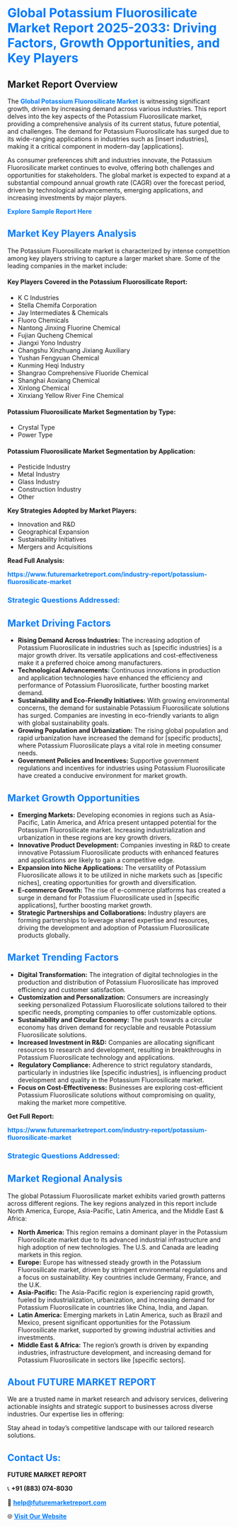 <h1 style="color: #007BFF;">Global Potassium Fluorosilicate Market Report 2025-2033: Driving Factors, Growth Opportunities, and Key Players</h1>

<section id="overview">
<h2>Market Report Overview</h2>
<p>The <a href="https://www.futuremarketreport.com/industry-report/potassium-fluorosilicate-market" style="color: #007BFF; text-decoration: none;"><strong>Global Potassium Fluorosilicate Market</strong></a> is witnessing significant growth, driven by increasing demand across various industries. This report delves into the key aspects of the Potassium Fluorosilicate market, providing a comprehensive analysis of its current status, future potential, and challenges. The demand for Potassium Fluorosilicate has surged due to its wide-ranging applications in industries such as [insert industries], making it a critical component in modern-day [applications].</p>
<p>As consumer preferences shift and industries innovate, the Potassium Fluorosilicate market continues to evolve, offering both challenges and opportunities for stakeholders. The global market is expected to expand at a substantial compound annual growth rate (CAGR) over the forecast period, driven by technological advancements, emerging applications, and increasing investments by major players.</p>
</section>

<section id="overview">
<p><a href="https://www.futuremarketreport.com/request-sample/reportId=88444" style="color: #007BFF; text-decoration: none;"><strong>Explore Sample Report Here</strong></a></p>
</section>

<section id="key-players">
<h2 style="color: #007BFF;">Market Key Players Analysis</h2>
<p>The Potassium Fluorosilicate market is characterized by intense competition among key players striving to capture a larger market share. Some of the leading companies in the market include:</p>
<h4>Key Players Covered in the Potassium Fluorosilicate Report:</h4>
<ul><li>K C Industries</li><li>Stella Chemifa Corporation</li><li>Jay Intermediates &amp; Chemicals</li><li>Fluoro Chemicals</li><li>Nantong Jinxing Fluorine Chemical</li><li>Fujian Qucheng Chemical</li><li>Jiangxi Yono Industry</li><li>Changshu Xinzhuang Jixiang Auxiliary</li><li>Yushan Fengyuan Chemical</li><li>Kunming Heqi Industry</li><li>Shangrao Comprehensive Fluoride Chemical</li><li>Shanghai Aoxiang Chemical</li><li>Xinlong Chemical</li><li>Xinxiang Yellow River Fine Chemical</li></ul>
<h4>Potassium Fluorosilicate Market Segmentation by Type:</h4>
<ul><li>Crystal Type</li><li>Power Type</li></ul>

<h4>Potassium Fluorosilicate Market Segmentation by Application:</h4>
<ul><li>Pesticide Industry</li><li>Metal Industry</li><li>Glass Industry</li><li>Construction Industry</li><li>Other</li></ul>
<p><strong>Key Strategies Adopted by Market Players:</strong></p>
<ul>
<li>Innovation and R&D</li>
<li>Geographical Expansion</li>
<li>Sustainability Initiatives</li>
<li>Mergers and Acquisitions</li>
</ul>
</section>

<section>
<p><strong>Read Full Analysis: </strong></p><a href="https://www.futuremarketreport.com/industry-report/potassium-fluorosilicate-market" style="color: #007BFF; text-decoration: none;"><strong>https://www.futuremarketreport.com/industry-report/potassium-fluorosilicate-market</strong></a>
<h3 style="color: #007BFF;">Strategic Questions Addressed:</h3>
</section>

<section id="driving-factors">
<h2 style="color: #007BFF;">Market Driving Factors</h2>
<ul>
<li><strong>Rising Demand Across Industries:</strong> The increasing adoption of Potassium Fluorosilicate in industries such as [specific industries] is a major growth driver. Its versatile applications and cost-effectiveness make it a preferred choice among manufacturers.</li>
<li><strong>Technological Advancements:</strong> Continuous innovations in production and application technologies have enhanced the efficiency and performance of Potassium Fluorosilicate, further boosting market demand.</li>
<li><strong>Sustainability and Eco-Friendly Initiatives:</strong> With growing environmental concerns, the demand for sustainable Potassium Fluorosilicate solutions has surged. Companies are investing in eco-friendly variants to align with global sustainability goals.</li>
<li><strong>Growing Population and Urbanization:</strong> The rising global population and rapid urbanization have increased the demand for [specific products], where Potassium Fluorosilicate plays a vital role in meeting consumer needs.</li>
<li><strong>Government Policies and Incentives:</strong> Supportive government regulations and incentives for industries using Potassium Fluorosilicate have created a conducive environment for market growth.</li>
</ul>
</section>

<section id="growth-opportunities">
<h2 style="color: #007BFF;">Market Growth Opportunities</h2>
<ul>
<li><strong>Emerging Markets:</strong> Developing economies in regions such as Asia-Pacific, Latin America, and Africa present untapped potential for the Potassium Fluorosilicate market. Increasing industrialization and urbanization in these regions are key growth drivers.</li>
<li><strong>Innovative Product Development:</strong> Companies investing in R&D to create innovative Potassium Fluorosilicate products with enhanced features and applications are likely to gain a competitive edge.</li>
<li><strong>Expansion into Niche Applications:</strong> The versatility of Potassium Fluorosilicate allows it to be utilized in niche markets such as [specific niches], creating opportunities for growth and diversification.</li>
<li><strong>E-commerce Growth:</strong> The rise of e-commerce platforms has created a surge in demand for Potassium Fluorosilicate used in [specific applications], further boosting market growth.</li>
<li><strong>Strategic Partnerships and Collaborations:</strong> Industry players are forming partnerships to leverage shared expertise and resources, driving the development and adoption of Potassium Fluorosilicate products globally.</li>
</ul>
</section>

<section id="trending-factors">
<h2 style="color: #007BFF;">Market Trending Factors</h2>
<ul>
<li><strong>Digital Transformation:</strong> The integration of digital technologies in the production and distribution of Potassium Fluorosilicate has improved efficiency and customer satisfaction.</li>
<li><strong>Customization and Personalization:</strong> Consumers are increasingly seeking personalized Potassium Fluorosilicate solutions tailored to their specific needs, prompting companies to offer customizable options.</li>
<li><strong>Sustainability and Circular Economy:</strong> The push towards a circular economy has driven demand for recyclable and reusable Potassium Fluorosilicate solutions.</li>
<li><strong>Increased Investment in R&D:</strong> Companies are allocating significant resources to research and development, resulting in breakthroughs in Potassium Fluorosilicate technology and applications.</li>
<li><strong>Regulatory Compliance:</strong> Adherence to strict regulatory standards, particularly in industries like [specific industries], is influencing product development and quality in the Potassium Fluorosilicate market.</li>
<li><strong>Focus on Cost-Effectiveness:</strong> Businesses are exploring cost-efficient Potassium Fluorosilicate solutions without compromising on quality, making the market more competitive.</li>
</ul>
</section>

<section>
<p><strong>Get Full Report: </strong></p><a href="https://www.futuremarketreport.com/industry-report/potassium-fluorosilicate-market" style="color: #007BFF; text-decoration: none;"><strong>https://www.futuremarketreport.com/industry-report/potassium-fluorosilicate-market</strong></a>
<h3 style="color: #007BFF;">Strategic Questions Addressed:</h3>
</section>


<section id="regional-analysis">
<h2 style="color: #007BFF;">Market Regional Analysis</h2>
<p>The global Potassium Fluorosilicate market exhibits varied growth patterns across different regions. The key regions analyzed in this report include North America, Europe, Asia-Pacific, Latin America, and the Middle East & Africa:</p>
<ul>
<li><strong>North America:</strong> This region remains a dominant player in the Potassium Fluorosilicate market due to its advanced industrial infrastructure and high adoption of new technologies. The U.S. and Canada are leading markets in this region.</li>
<li><strong>Europe:</strong> Europe has witnessed steady growth in the Potassium Fluorosilicate market, driven by stringent environmental regulations and a focus on sustainability. Key countries include Germany, France, and the U.K.</li>
<li><strong>Asia-Pacific:</strong> The Asia-Pacific region is experiencing rapid growth, fueled by industrialization, urbanization, and increasing demand for Potassium Fluorosilicate in countries like China, India, and Japan.</li>
<li><strong>Latin America:</strong> Emerging markets in Latin America, such as Brazil and Mexico, present significant opportunities for the Potassium Fluorosilicate market, supported by growing industrial activities and investments.</li>
<li><strong>Middle East & Africa:</strong> The region’s growth is driven by expanding industries, infrastructure development, and increasing demand for Potassium Fluorosilicate in sectors like [specific sectors].</li>
</ul>
</section>

<footer>
<h2 style="color: #007BFF;">About FUTURE MARKET REPORT</h2>
<p>We are a trusted name in market research and advisory services, delivering actionable insights and strategic support to businesses across diverse industries. Our expertise lies in offering:</p>

<p>Stay ahead in today’s competitive landscape with our tailored research solutions.</p>

<h2 style="color: #007BFF;">Contact Us:</h2>
<p><strong>FUTURE MARKET REPORT</strong></p>
<p>📞 <strong>+91 (883) 074-8030</strong></p>
<p>📧 <strong><a href="mailto:help@futuremarketreport.com" style="color: #007BFF;">help@futuremarketreport.com</a></strong></p>
<p>🌐 <strong><a href="https://www.futuremarketreport.com/" style="color: #007BFF;">Visit Our Website</a></strong></p>
</footer>